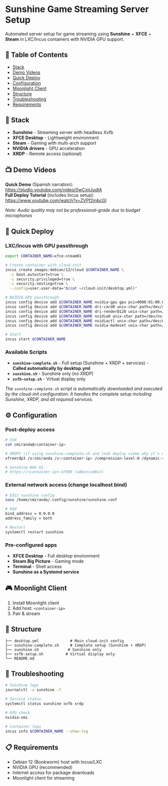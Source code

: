 # Sunshine Game Streaming Server Setup

Automated server setup for game streaming using **Sunshine** + **XFCE** + **Steam** in LXC/Incus containers with NVIDIA GPU support.

## 📑 Table of Contents

- [Stack](#-stack)
- [Demo Videos](#-demo-videos)
- [Quick Deploy](#-quick-deploy)
- [Configuration](#️-configuration)
- [Moonlight Client](#-moonlight-client)
- [Structure](#-structure)
- [Troubleshooting](#-troubleshooting)
- [Requirements](#-requirements)

## 🎯 Stack

- **Sunshine** - Streaming server with headless Xvfb
- **XFCE Desktop** - Lightweight environment 
- **Steam** - Gaming with multi-arch support
- **NVIDIA drivers** - GPU acceleration
- **XRDP** - Remote access (optional)

## 📺 Demo Videos

**Quick Demo** (Spanish narration): https://studio.youtube.com/video/0wCxjrJudIA  
**Full Deploy Tutorial** (includes Incus setup): https://www.youtube.com/watch?v=ZVPf2jnbcGI

*Note: Audio quality may not be professional-grade due to budget microphones*

## 🚀 Quick Deploy

### LXC/Incus with GPU passthrough

```bash
export CONTAINER_NAME=xfce-steam01

# Create container with cloud-init
incus create images:debian/12/cloud $CONTAINER_NAME \
  -c boot.autostart=true \
  -c security.privileged=true \
  -c security.nesting=true \
  --config=user.user-data="$(cat ~/cloud-init/desktop.yml)"

# NVIDIA GPU passthrough
incus config device add $CONTAINER_NAME nvidia-gpu gpu pci=0000:01:00.0 gputype=physical
incus config device add $CONTAINER_NAME dri-card0 unix-char path=/dev/dri/card0
incus config device add $CONTAINER_NAME dri-renderD128 unix-char path=/dev/dri/renderD128
incus config device add $CONTAINER_NAME nvidia0 unix-char path=/dev/nvidia0
incus config device add $CONTAINER_NAME nvidiactl unix-char path=/dev/nvidiactl
incus config device add $CONTAINER_NAME nvidia-modeset unix-char path=/dev/nvidia-modeset

# Start
incus start $CONTAINER_NAME
```

### Available Scripts

- **`sunshine-complete.sh`** - Full setup (Sunshine + XRDP + services) - **Called automatically by desktop.yml**
- **`sunshine.sh`** - Sunshine only (no XRDP)
- **`xvfb-setup.sh`** - Virtual display only

*The `sunshine-complete.sh` script is automatically downloaded and executed by the cloud-init configuration. It handles the complete setup including Sunshine, XRDP, and all required services.*

## ⚙️ Configuration

### Post-deploy access

```bash
# SSH
ssh cmiranda@<container-ip>

# XRDP3 (if using sunshine-complete.sh and look deploy video why it's necessary)
xfreerdp3 /u:cmiranda /v:<container-ip> /compression-level:0 /dynamic-resolution

# Sunshine Web UI
# https://<container-ip>:47989 (admin/admin)
```

### External network access (change localhost bind)

```bash
# Edit sunshine config
nano /home/cmiranda/.config/sunshine/sunshine.conf

# Add
bind_address = 0.0.0.0
address_family = both

# Restart
systemctl restart sunshine
```

### Pre-configured apps

- **XFCE Desktop** - Full desktop environment
- **Steam Big Picture** - Gaming mode
- **Terminal** - Shell access
- **Sunshine as a Systemd service**

## 🎮 Moonlight Client

1. Install Moonlight client
2. Add host: `<container-ip>`
3. Pair & stream

## 📁 Structure

```
├── desktop.yml              # Main cloud-init config
├── sunshine-complete.sh     # Complete setup (Sunshine + XRDP)
├── sunshine.sh             # Sunshine only  
├── xvfb-setup.sh          # Virtual display only
└── README.md
```

## 🔧 Troubleshooting

```bash
# Sunshine logs
journalctl -u sunshine -f

# Service status
systemctl status sunshine xvfb xrdp

# GPU check
nvidia-smi

# Container logs
incus info $CONTAINER_NAME --show-log
```

## 📋 Requirements

- Debian 12 (Bookworm) host with Incus/LXC
- NVIDIA GPU (recommended)
- Internet access for package downloads
- Moonlight client for streaming